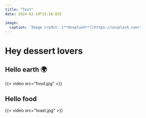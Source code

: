 ```yaml
---
title: "Test"
date: 2024-02-19T15:16:03Z

image:
  caption: 'Image credit: [**Unsplash**](https://unsplash.com)'
---
```


# Hey dessert lovers

## Hello earth 🌍

{{< video src="food.jpg" >}}

## Hello food 

{{< video src="toast.jpg" >}}
